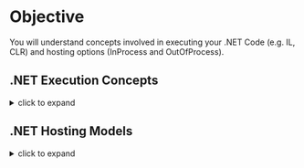# Objective

You will understand concepts involved in executing your .NET Code (e.g. IL, CLR) and hosting options (InProcess and OutOfProcess).

## .NET Execution Concepts

<details>
<summary>click to expand</summary>

1. Diagram below shows TL;DR version of the process for you writing your code to its execution.

![dotnet-execution-flow-tldr](./diagrams/dotnet-execution-flow-tldr.png)

1. Diagram below shows additional details.

![dotnet-execution-flow](./diagrams/dotnet-execution-flow.png)

</details>

## .NET Hosting Models

<details>
<summary>click to expand</summary>

There are two hosting models, InProcess and OutOfProcess. Both are discussed below.

> Side note: Kestrel is a lightweight, cross-platform, and open-source web server for ASP.NET Core. It is included and enabled by default in ASP.NET Core. Kestrel is supported on all platforms and versions supported by .NET Core.

### **InProcess Hosting Model**

1. InProcess hosting runs ASP.NET Core app in the same process as its IIS worker process and Kestrel is not used.

1. InProgress hosting provides improved performance over OutOfProcess hosting. Its because requests aren't proxied over the loopback adapter.

    ![inprocess-dotnet-hosting-model](./diagrams/inprocess-dotnet-hosting-model.png)

Diagram Walk-through (source: MS documentation)

1. Request arrives from the web to the kernel-mode HTTP.sys driver.

1. The driver routes the native request to IIS on the website's configured port; usually 80 (HTTP) or 443 (HTTPS).

1. ASP.NET Core Module receives the native request and passes it to IIS HTTP Server (IISHttpServer). IIS HTTP Server is an in-process server implementation for IIS that converts the request from native to managed.

1. Request is then sent to the ASP.NET Core middleware pipeline and processed.

### **OutOfProcess Hosting Model**

1. Running out of process - separate from IIS worker process - ASP.NET Core Module handles process management: it starts the process for the ASP.NET Core app when the first request arrives and restarts the app if it shuts down or crashes.

1. With OutOfProcess, there are two web servers
    1. Internal web server, Kestrel.
	1. External web server; it can be IIS, NGINX, or Apache.

    ![outofprocess-dotnet-hosting-model](./diagrams/outofprocess-dotnet-hosting-model.png)

1. Requests arrive from the web to the kernel-mode HTTP.sys driver.

1. Driver routes the requests to IIS on the website's configured port; usually 80 (HTTP) or 443 (HTTPS).

1. ASP.NET Core Module forwards the requests to Kestrel on a random port for the app. The random port isn't 80 or 443.

1. After Kestrel picks up the request from the module, the request is forwarded into the ASP.NET Core middleware pipeline and processed.

</details>